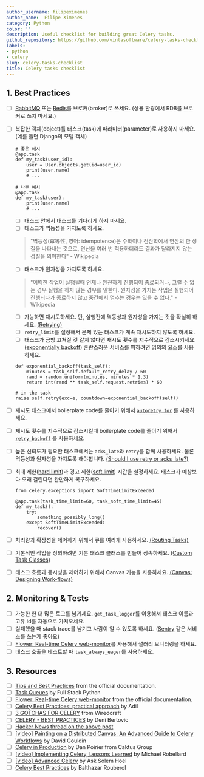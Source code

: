 ```yaml
---
author_username: filipeximenes
author_name:  Filipe Ximenes 
category: Python
color: ''
description: Useful checklist for building great Celery tasks.
github_repository: https://github.com/vintasoftware/celery-tasks-checklist
labels:
- python
- celery
slug: celery-tasks-checklist
title: Celery tasks checklist
---
```

## 1. Best Practices
  * [ ] [RabbitMQ](https://www.rabbitmq.com/) 또는 [Redis](https://redis.io/)를 브로커(broker)로 쓰세요. (상용 환경에서 RDB를 브로커로 쓰지 마세요.)
  * [ ] 복잡한 객체(object)를 태스크(task)에 파라미터(parameter)로 사용하지 마세요. (예를 들면 Django의 모델 객체)
    ```
    # 좋은 예시
    @app.task
    def my_task(user_id):
        user = User.objects.get(id=user_id)
        print(user.name)
        # ...
    ```

    ```
    # 나쁜 예시
    @app.task
    def my_task(user):
        print(user.name)
        # ...
    ```
      * [ ] 태스크 안에서 태스크를 기다리게 하지 마세요.
      * [ ] 태스크가 멱등성을 가지도록 하세요.
    > "멱등성(冪等性, 영어: idempotence)은 수학이나 전산학에서 연산의 한 성질을 나타내는 것으로, 연산을 여러 번 적용하더라도 결과가 달라지지 않는 성질을 의미한다" - Wikipedia
      * [ ] 태스크가 원자성을 가지도록 하세요.
    > "어떠한 작업이 실행될때 언제나 완전하게 진행되어 종료되거나, 그럴 수 없는 경우 실행을 하지 않는 경우를 말한다. 원자성을 가지는 작업은 실행되어 진행되다가 종료하지 않고 중간에서 멈추는 경우는 있을 수 없다." - Wikipedia
      * [ ] 가능하면 재시도하세요. 단, 실행전에 멱등성과 원자성을 가지는 것을 확실히 하세요.
    [(Retrying)](http://docs.celeryproject.org/en/latest/userguide/tasks.html#retrying)
      * [ ] `retry_limit`를 설정해서 문제 있는 태스크가 계속 재시도하지 않도록 하세요. 
      * [ ] 태스크가 금방 고쳐질 것 같지 않다면 재시도 횟수를 지수적으로 감소시키세요.([exponentially backoff](https://en.wikipedia.org/wiki/Exponential_backoff)) 혼란스러운 서비스를 피하려면 임의의 요소를 사용하세요.

    ```
    def exponential_backoff(task_self):
        minutes = task_self.default_retry_delay / 60
        rand = random.uniform(minutes, minutes * 1.3)
        return int(rand ** task_self.request.retries) * 60

    # in the task
    raise self.retry(exc=e, countdown=exponential_backoff(self))
    ```
  * [ ] 재시도 태스크에서 boilerplate code를 줄이기 위해서 [`autoretry_for`](http://docs.celeryproject.org/en/master/userguide/tasks.html#automatic-retry-for-known-exceptions) 를 사용하세요.
  * [ ] 재시도 횟수를 지수적으로 감소시킬때 boilerplate code를 줄이기 위해서 [`retry_backoff`](http://docs.celeryproject.org/en/master/userguide/tasks.html#Task.retry_backoff) 를 사용하세요.
  * [ ] 높은 신뢰도가 필요한 태스크에서는 `acks_late`와 `retry`를 함께 사용하세요. 물론 멱등성과 원자성을 가지도록 해야합니다. [(Should I use retry or acks_late?)](http://docs.celeryproject.org/en/latest/faq.html#faq-acks-late-vs-retry)
  * [ ] 최대 제한([hard limit]())과 경고 제한([soft limit]()) 시간을 설정하세요. 태스크가 예상보다 오래 걸린다면 완만하게 복구하세요. 
    ```
    from celery.exceptions import SoftTimeLimitExceeded

    @app.task(task_time_limit=60, task_soft_time_limit=45)
    def my_task():
        try:
            something_possibly_long()
        except SoftTimeLimitExceeded:
            recover()
    ```
  * [ ] 처리량과 확장성을 제어하기 위해서 큐를 여러개 사용하세요. [(Routing Tasks)](http://docs.celeryproject.org/en/latest/userguide/routing.html)
  * [ ] 기본적인 작업을 정의하려면 기본 태스크 클래스를 만들어 상속하세요. [(Custom Task Classes)](http://docs.celeryproject.org/en/latest/userguide/tasks.html#custom-task-classes)
  * [ ] 태스크 흐름과 동시성을 제어하기 위해서 Canvas 기능을 사용하세요. [(Canvas: Designing Work-flows)](http://docs.celeryproject.org/en/latest/userguide/canvas.html)

## 2. Monitoring & Tests
  * [ ] 가능한 한 더 많은 로그를 남기세요. `get_task_logger`를 이용해서 태스크 이름과 고유 id를 자동으로 가져오세요.
  * [ ] 실패했을 때 stack trace를 남기고 사람이 알 수 있도록 하세요. ([Sentry](https://sentry.io) 같은 서비스를 쓰는게 좋아요) 
  * [ ] [Flower: Real-time Celery web-monitor](http://docs.celeryproject.org/en/latest/userguide/monitoring.html#flower-real-time-celery-web-monitor)를 사용해서 샐러리 모니터링을 하세요. 
  * [ ] 태스크 호출을 테스트할 때 `task_always_eager`를 사용하세요.

## 3. Resources
  * [ ] [Tips and Best Practices](http://celery.readthedocs.io/en/latest/userguide/tasks.html#tips-and-best-practices) from the official documentation.
  * [ ] [Task Queues](https://www.fullstackpython.com/task-queues.html) by Full Stack Python
  * [ ] [Flower: Real-time Celery web-monitor](http://celery.readthedocs.io/en/latest/userguide/monitoring.html#flower-real-time-celery-web-monitor) from the official documentation.
  * [ ] [Celery Best Practices: practical approach](https://khashtamov.com/en/celery-best-practices-practical-approach/) by Adil
  * [ ] [3 GOTCHAS FOR CELERY](https://wiredcraft.com/blog/3-gotchas-for-celery/) from Wiredcraft
  * [ ] [CELERY - BEST PRACTICES](https://denibertovic.com/posts/celery-best-practices/) by Deni Bertovic
  * [ ] [Hacker News thread on the above post](https://news.ycombinator.com/item?id=7909201)
  * [ ] [[video] Painting on a Distributed Canvas: An Advanced Guide to Celery Workflows](https://www.youtube.com/watch?v=XoMu8vhdc-A) by David Gouldin
  * [ ] [Celery in Production](https://www.caktusgroup.com/blog/2014/09/29/celery-production/) by Dan Poirier from Caktus Group
  * [ ] [[video] Implementing Celery, Lessons Learned](https://www.youtube.com/watch?v=hmtSe0yPi6I) by Michael Robellard
  * [ ] [[video] Advanced Celery](https://www.youtube.com/watch?v=gpKMwPoldak&t=1416s) by Ask Solem Hoel
  * [ ] [Celery Best Practices](https://blog.balthazar-rouberol.com/celery-best-practices) by Balthazar Rouberol
